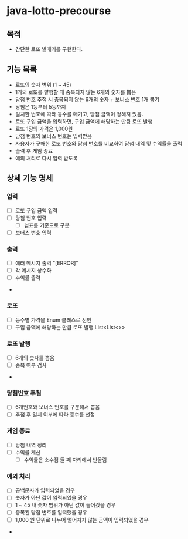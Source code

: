 # java-lotto-precourse

## 목적
- 간단한 로또 발매기를 구현한다.

## 기능 목록
- 로또의 숫자 범위 (1 ~ 45)
- 1개의 로또를 발행할 때 중복되지 않는 6개의 숫자를 뽑음
- 당첨 번호 추첨 시 중복되지 않는 6개의 숫자 + 보너스 번호 1개 뽑기
- 당첨은 1등부터 5등까지
- 일치한 번호에 따라 등수를 매기고, 당첨 금액이 정해져 있음.
- 로또 구입 금액을 입력하면, 구입 금액에 해당하는 만큼 로또 발행
- 로또 1장의 가격은 1,000원
- 당첨 번호와 보너스 번호는 입력받음
- 사용자가 구매한 로또 번호와 당첨 번호를 비교하여 당첨 내역 및 수익률을 출력
- 출력 후 게임 종료
- 예외 처리로 다시 입력 받도록

## 상세 기능 명세

### 입력
- [ ] 로또 구입 금액 입력
- [ ] 당첨 번호 입력
    - [ ] 쉼표를 기준으로 구분
- [ ] 보너스 번호 입력

### 출력
- [ ] 에러 메시지 출력 "[ERROR]"
- [ ] 각 메시지 상수화
- [ ] 수익률 출력
- 
### 로또 
- [ ] 등수별 가격을 Enum 클래스로 선언
- [ ] 구입 금액에 해당하는 만큼 로또 발행 List<List<>>

### 로또 발행
- [ ] 6개의 숫자를 뽑음
- [ ] 중복 여부 검사
- 
### 당첨번호 추첨
- [ ] 6개번호와 보너스 번호를 구분해서 뽑음
- [ ] 추첨 후 일치 여부에 따라 등수를 선정

### 게임 종료
- [ ] 당첨 내역 정리
- [ ] 수익률 계산
  - [ ] 수익률은 소수점 둘 째 자리에서 반올림

### 예외 처리
- [ ] 공백문자가 입력되었을 경우
- [ ] 숫자가 아닌 값이 입력되었을 경우
- [ ] 1 ~ 45 내 숫자 범위가 아닌 값이 들어갔을 경우
- [ ] 중복된 당첨 번호를 입력했을 경우
- [ ] 1,000 원 단위로 나누어 떨어지지 않는 금액이 입력되었을 경우
- 
